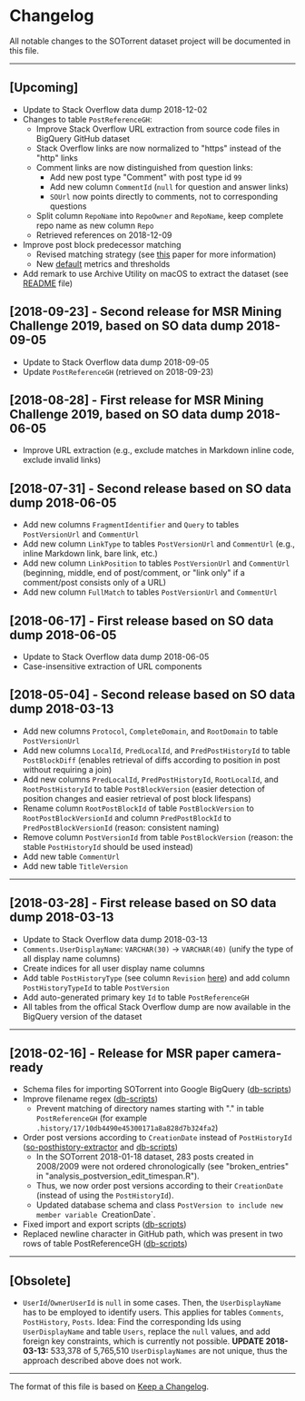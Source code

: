# Changelog
All notable changes to the SOTorrent dataset project will be documented in this file.

---

## [Upcoming]

* Update to Stack Overflow data dump 2018-12-02
* Changes to table `PostReferenceGH`:
  * Improve Stack Overflow URL extraction from source code files in BigQuery GitHub dataset
  * Stack Overflow links are now normalized to "https" instead of the "http" links
  * Comment links are now distinguished from question links:
    * Add new post type "Comment" with post type id `99`
    * Add new column `CommentId` (`null` for question and answer links)
    * `SOUrl` now points directly to comments, not to corresponding questions 
  * Split column `RepoName` into `RepoOwner` and `RepoName`, keep complete repo name as new column `Repo`
  * Retrieved references on 2018-12-09
* Improve post block predecessor matching
  * Revised matching strategy (see [this](https://arxiv.org/abs/1811.00804) paper for more information)
  * New [default](https://github.com/sotorrent/posthistory-extractor/blob/5876e666e5001b5a7b9a26057358a9855f088a0a/src/org/sotorrent/posthistoryextractor/Config.java#L75) metrics and thresholds 
* Add remark to use Archive Utility on macOS to extract the dataset (see [README](https://github.com/sotorrent/db-scripts/blob/master/sotorrent/README.md) file)

## [2018-09-23] - Second release for MSR Mining Challenge 2019, based on SO data dump 2018-09-05

* Update to Stack Overflow data dump 2018-09-05
* Update `PostReferenceGH` (retrieved on 2018-09-23)

## [2018-08-28] - First release for MSR Mining Challenge 2019, based on SO data dump 2018-06-05

* Improve URL extraction (e.g., exclude matches in Markdown inline code, exclude invalid links)

## [2018-07-31] - Second release based on SO data dump 2018-06-05

* Add new columns `FragmentIdentifier` and `Query` to tables `PostVersionUrl` and `CommentUrl`
* Add new column `LinkType` to tables `PostVersionUrl` and `CommentUrl` (e.g., inline Markdown link, bare link, etc.)
* Add new column `LinkPosition` to tables `PostVersionUrl` and `CommentUrl` (beginning, middle, end of post/comment, or "link only" if a comment/post consists only of a URL)
* Add new column `FullMatch` to tables `PostVersionUrl` and `CommentUrl`

## [2018-06-17] - First release based on SO data dump 2018-06-05

* Update to Stack Overflow data dump 2018-06-05
* Case-insensitive extraction of URL components

## [2018-05-04] - Second release based on SO data dump 2018-03-13

* Add new columns `Protocol`, `CompleteDomain`, and `RootDomain` to table `PostVersionUrl`
* Add new columns `LocalId`, `PredLocalId`, and `PredPostHistoryId` to table `PostBlockDiff` (enables retrieval of diffs according to position in post without requiring a join)
* Add new columns `PredLocalId`, `PredPostHistoryId`, `RootLocalId`, and `RootPostHistoryId` to table `PostBlockVersion` (easier detection of position changes and easier retrieval of post block lifespans)
* Rename column `RootPostBlockId` of table `PostBlockVersion` to `RootPostBlockVersionId` and column `PredPostBlockId` to `PredPostBlockVersionId` (reason: consistent naming)
* Remove column `PostVersionId` from table `PostBlockVersion` (reason: the stable `PostHistoryId` should be used instead)
* Add new table `CommentUrl`
* Add new table `TitleVersion`

---

## [2018-03-28] - First release based on SO data dump 2018-03-13

* Update to Stack Overflow data dump 2018-03-13
* `Comments.UserDisplayName`:  `VARCHAR(30)` → `VARCHAR(40)` (unify the type of all display name columns) 
* Create indices for all user display name columns
* Add table `PostHistoryType` (see column `Revision` [here](http://data.stackexchange.com/stackoverflow/query/36599/show-all-types)) and add column `PostHistoryTypeId` to table `PostVersion`
* Add auto-generated primary key `Id` to table `PostReferenceGH`
* All tables from the offical Stack Overflow dump are now available in the BigQuery version of the dataset

---

## [2018-02-16] - Release for MSR paper camera-ready

* Schema files for importing SOTorrent into Google BigQuery ([db-scripts](http://github.com/sotorrent/db-scripts))
*  Improve filename regex ([db-scripts](http://github.com/sotorrent/db-scripts))
    * Prevent matching of directory names starting with "." in table `PostReferenceGH` (for example `.history/17/10db4490e45300171a8a828d7b324fa2`)
*  Order post versions according to `CreationDate` instead of `PostHistoryId` ([so-posthistory-extractor](http://github.com/sotorrent/so-posthistory-extractor/) and [db-scripts](http://github.com/sotorrent/db-scripts))
    * In the SOTorrent 2018-01-18 dataset, 283 posts created in 2008/2009 were not ordered chronologically (see "broken_entries" in "analysis_postversion_edit_timespan.R").
    * Thus, we now order post versions according to their `CreationDate` (instead of using the `PostHistoryId`).
    * Updated database schema and class `PostVersion to include new member variable `CreationDate`.
* Fixed import and export scripts ([db-scripts](http://github.com/sotorrent/db-scripts))
* Replaced newline character in GitHub path, which was present in two rows of table PostReferenceGH ([db-scripts](http://github.com/sotorrent/db-scripts))

---

## [Obsolete]

* `UserId`/`OwnerUserId` is `null` in some cases. Then, the  `UserDisplayName` has to be employed to identify users. This applies for tables `Comments`, `PostHistory`, `Posts`. Idea: Find the corresponding Ids using `UserDisplayName` and table `Users`, replace the `null` values, and add foreign key constraints, which is currently not possible.
  **UPDATE 2018-03-13:**  533,378 of 5,765,510 `UserDisplayNames` are not unique, thus the approach described above does not work. 

---

The format of this file is based on [Keep a Changelog](http://keepachangelog.com/en/1.0.0/).
